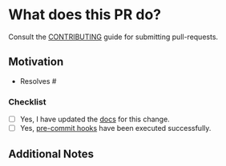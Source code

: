 # What does this PR do?

Consult the [CONTRIBUTING](../blob/main/CONTRIBUTING.md#contributing-via-pull-requests) guide for submitting pull-requests.

<!-- A brief description of the change being made with this pull request. -->

## Motivation

<!-- Why are you submitting this pull request? -->
- Resolves #<user-story-number>

### Checklist

- [ ] Yes, I have updated the [docs](../blob/main/docs) for this change.
- [ ] Yes, [pre-commit hooks](../blob/main/CONTRIBUTING.md#execute-pre-commit-hooks-manually-on-all-files) have been executed successfully.

## Additional Notes

<!-- Anything else we should know when reviewing? -->

